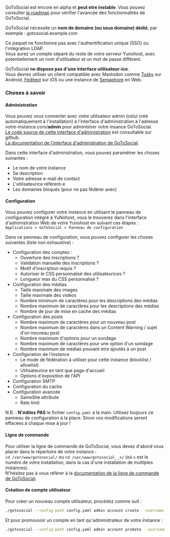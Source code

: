 GoToSocial est encore en alpha et **peut etre instable**. Vous pouvez consulter [la roadmap](https://github.com/superseriousbusiness/gotosocial/blob/main/ROADMAP.md) pour vérifier l'avancée des fonctionnalités de GoToSocial.

GoToSocial nécessite un **nom de domaine (ou sous domaine) dédié**, par exemple : gotosocial.example.com

Ce paquet ne fonctionne pas avec l'authentification unique (SSO) ou l'intégration LDAP.  
Vous aurez un compte séparé du reste de votre serveur Yunohost, avec potentiellement un nom d'utilisateur et un mot de passe différent.

GoToSocial **ne dispose pas d'une interface utilisateur-ice**.  
Vous devrez utiliser un client compatible avec Mastodon comme [Tusky](https://tusky.app/) sur Android, [Feditext](https://fedi.software/@Feditext) sur iOS ou une instance de [Semaphore](https://semaphore.social/) en Web.

### Choses à savoir

#### Administration

Vous pouvez vous connecter avec votre utilisateur admin (celui créé automatiquement à l'installation) à l'interface d'administration à l'adresse votre-instance.com/**admin** pour administrer votre insance GoToSocial.  
[Le code source de cette interface d'administration](https://github.com/superseriousbusiness/gotosocial-admin) est consultable sur github.  
[La documentation de l'interface d'administration de GoToSocial](https://docs.gotosocial.org/en/latest/admin/settings/).

Dans cette interface d'administration, vous pouvez paramétrer les choses suivantes :

* Le nom de votre instance
* Sa description
* Votre adresse e-mail de contact
* L'utilisateurice référent-e
* Les domaines bloqués (pour ne pas fédérer avec)

#### Configuration

Vous pouvez configurer votre instance en utilisant le panneau de configuration intégré à YuNohost, vous le trouverez dans l'interface d'administration Web de votre Yunohost en suivant ces étapes :  
`Applications > GoToSocial > Panneau de configuration`

Dans ce panneau de configuration, vous pouvez configurer les choses suivantes (liste non exhaustive) :

* Configuration des comptes :
  * Ouverture des inscriptions ?
  * Validation manuelle des inscriptions ?
  * Motif d'inscription requis ?
  * Autoriser le CSS personnalisé des utilisateurices ?
  * Longueur max du CSS personnalisé ?
* Configuration des médias
  * Taille maximale des images
  * Taille maximale des vidéos
  * Nombre minimum de caractères pour les descriptions des médias
  * Nombre maximum de caractères pour les descriptions des médias
  * Nombre de jour de mise en cache des médias
* Configuration des posts
  * Nombre maximum de caractères pour un nouveau post
  * Nombre maximum de caractères dans un Content Warning / sujet d'un nouveau post
  * Nombre maximum d'options pour un sondage
  * Nombre maximum de caractères pour une option d'un sondage
  * Nombre maximum de médias pouvant etre ajoutés à un post
* Configuration de l'instance
  * Le mode de fédération à utiliser pour cette instance (blocklist / allowlist)
  * Utilisateurice en tant que page d'accueil
  * Options d'exposition de l'API
* Configuration SMTP
* Configuration du cache
* Configuration avancée
  * SameSite attribute
  * Rate limit

N.B. : **N'éditez PAS** le fichier `config.yaml` à la main. Utilisez toujours ce panneau de configuration à la place. Sinon vos modifications seront effacées à chaque mise à jour !

#### Ligne de commande

Pour utiliser la ligne de commande de GoToSocial, vous devez d'abord vous placer dans le répertoire de votre instance :  
`cd /var/www/gotosocial/` ou `cd /var/www/gotosocial__x/` (où `x` est le numéro de votre installation, dans la cas d'une installation de multiples instances).  
N'hésitez pas à vous référer à la [documentation de la ligne de commande de GoToSocial](https://docs.gotosocial.org/en/latest/admin/cli/).

#### Création de compte utilisateur

Pour créer un nouveau compte utilisateur, procédez comme suit :

```bash
./gotosocial --config-path config.yaml admin account create --username nom_dutilisateur --email utilisateur@example.com --password 'UnMotDePasseTrèsComplexe'
```

Et pour promouvoir un compte en tant qu'administrateur de votre instance :

```bash
./gotosocial --config-path config.yaml admin account promote --username nom_dutilisateur
```
